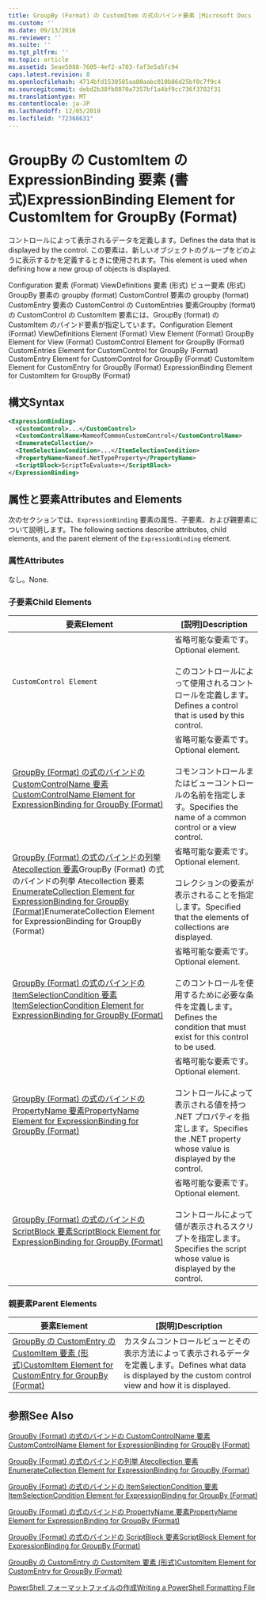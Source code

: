 ```yaml
---
title: GroupBy (Format) の CustomItem の式のバインド要素 |Microsoft Docs
ms.custom: ''
ms.date: 09/13/2016
ms.reviewer: ''
ms.suite: ''
ms.tgt_pltfrm: ''
ms.topic: article
ms.assetid: 5eae5088-7605-4ef2-a703-faf3e5a5fc94
caps.latest.revision: 8
ms.openlocfilehash: 4714bfd1530585aa80aabc010b86d25bf0c7f9c4
ms.sourcegitcommit: debd2b38fb8070a7357bf1a4bf9cc736f3702f31
ms.translationtype: MT
ms.contentlocale: ja-JP
ms.lasthandoff: 12/05/2019
ms.locfileid: "72368631"
---
```

# <a name="expressionbinding-element-for-customitem-for-groupby-format"></a><span data-ttu-id="63623-102">GroupBy の CustomItem の ExpressionBinding 要素 (書式)</span><span class="sxs-lookup"><span data-stu-id="63623-102">ExpressionBinding Element for CustomItem for GroupBy (Format)</span></span>

<span data-ttu-id="63623-103">コントロールによって表示されるデータを定義します。</span><span class="sxs-lookup"><span data-stu-id="63623-103">Defines the data that is displayed by the control.</span></span> <span data-ttu-id="63623-104">この要素は、新しいオブジェクトのグループをどのように表示するかを定義するときに使用されます。</span><span class="sxs-lookup"><span data-stu-id="63623-104">This element is used when defining how a new group of objects is displayed.</span></span>

<span data-ttu-id="63623-105">Configuration 要素 (Format) ViewDefinitions 要素 (形式) ビュー要素 (形式) GroupBy 要素の groupby (format) CustomControl 要素の groupby (format) CustomEntry 要素の CustomControl の CustomEntries 要素Groupby (format) の CustomControl の CustomItem 要素には、GroupBy (format) の CustomItem のバインド要素が指定しています。</span><span class="sxs-lookup"><span data-stu-id="63623-105">Configuration Element (Format) ViewDefinitions Element (Format) View Element (Format) GroupBy Element for View (Format) CustomControl Element for GroupBy (Format) CustomEntries Element for CustomControl for GroupBy (Format) CustomEntry Element for CustomControl for GroupBy (Format) CustomItem Element for CustomEntry for GroupBy (Format) ExpressionBinding Element for CustomItem for GroupBy (Format)</span></span>

## <a name="syntax"></a><span data-ttu-id="63623-106">構文</span><span class="sxs-lookup"><span data-stu-id="63623-106">Syntax</span></span>

```xml
<ExpressionBinding>
  <CustomControl>...</CustomControl>
  <CustomControlName>NameofCommonCustomControl</CustomControlName>
  <EnumerateCollection/>
  <ItemSelectionCondition>...</ItemSelectionCondition>
  <PropertyName>Nameof.NetTypeProperty</PropertyName>
  <ScriptBlock>ScriptToEvaluate></ScriptBlock>
</ExpressionBinding>
```

## <a name="attributes-and-elements"></a><span data-ttu-id="63623-107">属性と要素</span><span class="sxs-lookup"><span data-stu-id="63623-107">Attributes and Elements</span></span>

<span data-ttu-id="63623-108">次のセクションでは、`ExpressionBinding` 要素の属性、子要素、および親要素について説明します。</span><span class="sxs-lookup"><span data-stu-id="63623-108">The following sections describe attributes, child elements, and the parent element of the `ExpressionBinding` element.</span></span>

### <a name="attributes"></a><span data-ttu-id="63623-109">属性</span><span class="sxs-lookup"><span data-stu-id="63623-109">Attributes</span></span>

<span data-ttu-id="63623-110">なし。</span><span class="sxs-lookup"><span data-stu-id="63623-110">None.</span></span>

### <a name="child-elements"></a><span data-ttu-id="63623-111">子要素</span><span class="sxs-lookup"><span data-stu-id="63623-111">Child Elements</span></span>

|<span data-ttu-id="63623-112">要素</span><span class="sxs-lookup"><span data-stu-id="63623-112">Element</span></span>|<span data-ttu-id="63623-113">[説明]</span><span class="sxs-lookup"><span data-stu-id="63623-113">Description</span></span>|
|-------------|-----------------|
|`CustomControl Element`|<span data-ttu-id="63623-114">省略可能な要素です。</span><span class="sxs-lookup"><span data-stu-id="63623-114">Optional element.</span></span><br /><br /> <span data-ttu-id="63623-115">このコントロールによって使用されるコントロールを定義します。</span><span class="sxs-lookup"><span data-stu-id="63623-115">Defines a control that is used by this control.</span></span>|
|[<span data-ttu-id="63623-116">GroupBy (Format) の式のバインドの CustomControlName 要素</span><span class="sxs-lookup"><span data-stu-id="63623-116">CustomControlName Element for ExpressionBinding for GroupBy (Format)</span></span>](./customcontrolname-element-for-expressionbinding-for-groupby-format.md)|<span data-ttu-id="63623-117">省略可能な要素です。</span><span class="sxs-lookup"><span data-stu-id="63623-117">Optional element.</span></span><br /><br /> <span data-ttu-id="63623-118">コモンコントロールまたはビューコントロールの名前を指定します。</span><span class="sxs-lookup"><span data-stu-id="63623-118">Specifies the name of a common control or a view control.</span></span>|
|<span data-ttu-id="63623-119">[GroupBy (Format) の式のバインドの列挙 Atecollection 要素](./enumeratecollection-element-for-expressionbinding-for-groupby-format.md)GroupBy (Format) の式のバインドの列挙 Atecollection 要素</span><span class="sxs-lookup"><span data-stu-id="63623-119">[EnumerateCollection Element for ExpressionBinding for GroupBy (Format)](./enumeratecollection-element-for-expressionbinding-for-groupby-format.md)EnumerateCollection Element for ExpressionBinding for GroupBy (Format)</span></span>|<span data-ttu-id="63623-120">省略可能な要素です。</span><span class="sxs-lookup"><span data-stu-id="63623-120">Optional element.</span></span><br /><br /> <span data-ttu-id="63623-121">コレクションの要素が表示されることを指定します。</span><span class="sxs-lookup"><span data-stu-id="63623-121">Specified that the elements of collections are displayed.</span></span>|
|[<span data-ttu-id="63623-122">GroupBy (Format) の式のバインドの ItemSelectionCondition 要素</span><span class="sxs-lookup"><span data-stu-id="63623-122">ItemSelectionCondition Element for ExpressionBinding for GroupBy (Format)</span></span>](./itemselectioncondition-element-for-expressionbinding-for-groupby-format.md)|<span data-ttu-id="63623-123">省略可能な要素です。</span><span class="sxs-lookup"><span data-stu-id="63623-123">Optional element.</span></span><br /><br /> <span data-ttu-id="63623-124">このコントロールを使用するために必要な条件を定義します。</span><span class="sxs-lookup"><span data-stu-id="63623-124">Defines the condition that must exist for this control to be used.</span></span>|
|[<span data-ttu-id="63623-125">GroupBy (Format) の式のバインドの PropertyName 要素</span><span class="sxs-lookup"><span data-stu-id="63623-125">PropertyName Element for ExpressionBinding for GroupBy (Format)</span></span>](./propertyname-element-for-expressionbinding-for-groupby-format.md)|<span data-ttu-id="63623-126">省略可能な要素です。</span><span class="sxs-lookup"><span data-stu-id="63623-126">Optional element.</span></span><br /><br /> <span data-ttu-id="63623-127">コントロールによって表示される値を持つ .NET プロパティを指定します。</span><span class="sxs-lookup"><span data-stu-id="63623-127">Specifies the .NET property whose value is displayed by the control.</span></span>|
|[<span data-ttu-id="63623-128">GroupBy (Format) の式のバインドの ScriptBlock 要素</span><span class="sxs-lookup"><span data-stu-id="63623-128">ScriptBlock Element for ExpressionBinding for GroupBy (Format)</span></span>](./scriptblock-element-for-expressionbinding-for-groupby-format.md)|<span data-ttu-id="63623-129">省略可能な要素です。</span><span class="sxs-lookup"><span data-stu-id="63623-129">Optional element.</span></span><br /><br /> <span data-ttu-id="63623-130">コントロールによって値が表示されるスクリプトを指定します。</span><span class="sxs-lookup"><span data-stu-id="63623-130">Specifies the script whose value is displayed by the control.</span></span>|

### <a name="parent-elements"></a><span data-ttu-id="63623-131">親要素</span><span class="sxs-lookup"><span data-stu-id="63623-131">Parent Elements</span></span>

|<span data-ttu-id="63623-132">要素</span><span class="sxs-lookup"><span data-stu-id="63623-132">Element</span></span>|<span data-ttu-id="63623-133">[説明]</span><span class="sxs-lookup"><span data-stu-id="63623-133">Description</span></span>|
|-------------|-----------------|
|[<span data-ttu-id="63623-134">GroupBy の CustomEntry の CustomItem 要素 (形式)</span><span class="sxs-lookup"><span data-stu-id="63623-134">CustomItem Element for CustomEntry for GroupBy (Format)</span></span>](./customitem-element-for-customentry-for-groupby-format.md)|<span data-ttu-id="63623-135">カスタムコントロールビューとその表示方法によって表示されるデータを定義します。</span><span class="sxs-lookup"><span data-stu-id="63623-135">Defines what data is displayed by the custom control view and how it is displayed.</span></span>|

## <a name="see-also"></a><span data-ttu-id="63623-136">参照</span><span class="sxs-lookup"><span data-stu-id="63623-136">See Also</span></span>

[<span data-ttu-id="63623-137">GroupBy (Format) の式のバインドの CustomControlName 要素</span><span class="sxs-lookup"><span data-stu-id="63623-137">CustomControlName Element for ExpressionBinding for GroupBy (Format)</span></span>](./customcontrolname-element-for-expressionbinding-for-groupby-format.md)

[<span data-ttu-id="63623-138">GroupBy (Format) の式のバインドの列挙 Atecollection 要素</span><span class="sxs-lookup"><span data-stu-id="63623-138">EnumerateCollection Element for ExpressionBinding for GroupBy (Format)</span></span>](./enumeratecollection-element-for-expressionbinding-for-groupby-format.md)

[<span data-ttu-id="63623-139">GroupBy (Format) の式のバインドの ItemSelectionCondition 要素</span><span class="sxs-lookup"><span data-stu-id="63623-139">ItemSelectionCondition Element for ExpressionBinding for GroupBy (Format)</span></span>](./itemselectioncondition-element-for-expressionbinding-for-groupby-format.md)

[<span data-ttu-id="63623-140">GroupBy (Format) の式のバインドの PropertyName 要素</span><span class="sxs-lookup"><span data-stu-id="63623-140">PropertyName Element for ExpressionBinding for GroupBy (Format)</span></span>](./propertyname-element-for-expressionbinding-for-groupby-format.md)

[<span data-ttu-id="63623-141">GroupBy (Format) の式のバインドの ScriptBlock 要素</span><span class="sxs-lookup"><span data-stu-id="63623-141">ScriptBlock Element for ExpressionBinding for GroupBy (Format)</span></span>](./scriptblock-element-for-expressionbinding-for-groupby-format.md)

[<span data-ttu-id="63623-142">GroupBy の CustomEntry の CustomItem 要素 (形式)</span><span class="sxs-lookup"><span data-stu-id="63623-142">CustomItem Element for CustomEntry for GroupBy (Format)</span></span>](./customitem-element-for-customentry-for-groupby-format.md)

[<span data-ttu-id="63623-143">PowerShell フォーマットファイルの作成</span><span class="sxs-lookup"><span data-stu-id="63623-143">Writing a PowerShell Formatting File</span></span>](./writing-a-powershell-formatting-file.md)
